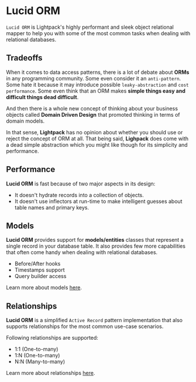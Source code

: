 # Lucid ORM

<code>Lucid ORM</code> is Lightpack's highly performant and sleek object relational mapper
to help you with some of the most common tasks when dealing with relational databases.

## Tradeoffs

When it comes to data access patterns, there is a lot of debate about **ORMs** in any programming 
community. Some even consider it an <code>anti-pattern</code>. Some hate it because it may introduce 
possible <code>leaky-abstraction</code> and <code>cost performance</code>. Some even think that an 
ORM makes <b>simple things easy and difficult things dead difficult</b>.

And then there is a whole new concept of thinking about your business objects called <b>Domain Driven Design</b> that promoted thinking in terms of domain models.

In that sense, **Lightpack** has no opinion about whether you should use or reject the
concept of ORM at all. That being said, **Lighpack** does come with a dead simple abstraction 
which you might like though for its simplicity and performance.

## Performance

**Lucid ORM** is fast because of two major aspects in its design:

* It doesn't hydrate records into a collection of objects.
* It doesn't use inflectors at run-time to make intelligent guesses about table names and primary keys. 

## Models

**Lucid ORM** provides support for **models/entities** classes that represent a single record in your database table. It also provides few more capabilities that often come handy when dealing with relational databases.

* Before/After hooks
* Timestamps support
* Query builder access

Learn more about models [here](/models).

## Relationships

**Lucid ORM** is a simplified `Active Record` pattern implementation that also supports relationships for the most common use-case scenarios.

Following relationships are supported:

* 1:1 (One-to-many)
* 1:N (One-to-many)
* N:N (Many-to-many)

Learn more about relationships [here](/relationships).